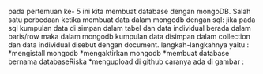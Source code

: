 pada pertemuan ke- 5 ini kita membuat database dengan mongoDB.
Salah satu perbedaan ketika membuat data dalam mongodb dengan
 sql: jika pada sql kumpulan data di simpan dalam tabel dan data individual berada dalam baris/row maka dalam mongodb kumpulan data disimpan 
dalam collection dan data individual disebut dengan document.
langkah-langkahnya yaitu :
*mengistall mongodb
*mengaktirkan mongodb
*membuat database bernama databaseRiska
*mengupload di github
caranya ada di gambar : 